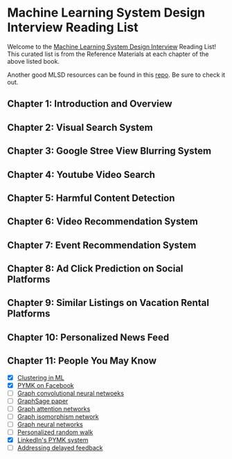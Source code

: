 # Machine Learning System Design Interview Reading List
Welcome to the [Machine Learning System Design Interview](https://www.amazon.com/Machine-Learning-System-Design-Interview/dp/1736049127/ref=sr_1_1?crid=1N7OYRAM2K046&keywords=machine+learning+system+design+interview&qid=1698602213&sprefix=%2Caps%2C173&sr=8-1) Reading List! This curated list is from the Reference Materials at each chapter of the above listed book.

Another good MLSD resources can be found in this [repo](https://github.com/alirezadir/Machine-Learning-Interviews). Be sure to check it out.

## Chapter 1: Introduction and Overview

## Chapter 2: Visual Search System

## Chapter 3: Google Stree View Blurring System

## Chapter 4: Youtube Video Search

## Chapter 5: Harmful Content Detection

## Chapter 6: Video Recommendation System

## Chapter 7: Event Recommendation System

## Chapter 8: Ad Click Prediction on Social Platforms

## Chapter 9: Similar Listings on Vacation Rental Platforms

## Chapter 10: Personalized News Feed

## Chapter 11: People You May Know
- [x] [Clustering in ML](https://developers.google.com/machine-learning/clustering/overview)
- [x] [PYMK on Facebook](https://www.youtube.com/watch?v=Xpx5RYNTQvg&t=1823s)
- [ ] [Graph convolutional neural netwoeks](https://tkipf.github.io/graph-convolutional-networks/)
- [ ] [GraphSage paper](https://proceedings.neurips.cc/paper_files/paper/2017/file/5dd9db5e033da9c6fb5ba83c7a7ebea9-Paper.pdf)
- [ ] [Graph attention networks](https://arxiv.org/abs/1710.10903)
- [ ] [Graph isomorphism network](https://arxiv.org/abs/1810.00826)
- [ ] [Graph neural networks](https://distill.pub/2021/gnn-intro/)
- [ ] [Personalized random walk](https://www.youtube.com/watch?v=HbzQzUaJ_9I)
- [x] [LinkedIn's PYMK system](https://engineering.linkedin.com/blog/2021/optimizing-pymk-for-equity-in-network-creation)
- [ ] [Addressing delayed feedback](https://arxiv.org/pdf/1907.06558.pdf)